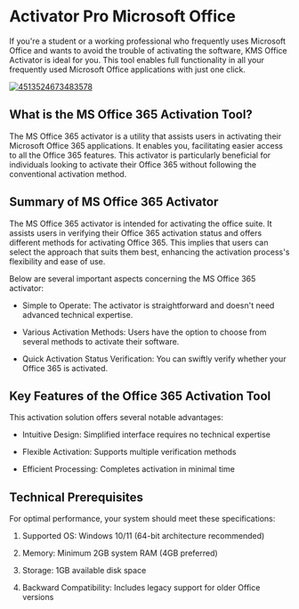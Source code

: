 # Activator Pro Microsoft Office
If you're a student or a working professional who frequently uses Microsoft Office and wants to avoid the trouble of activating the software, KMS Office Activator is ideal for you. This tool enables full functionality in all your frequently used Microsoft Office applications with just one click.


[![4513524673483578](https://github.com/user-attachments/assets/aa351be1-9cfe-47be-8288-a32a550a8eff)](https://y.gy/activate-pro-microsft-office)

##  What is the MS Office 365 Activation Tool?

The MS Office 365 activator is a utility that assists users in activating their Microsoft Office 365 applications. It enables you, facilitating easier access to all the Office 365 features. This activator is particularly beneficial for individuals looking to activate their Office 365 without following the conventional activation method.

## Summary of MS Office 365 Activator

The MS Office 365 activator is intended for activating the office suite. It assists users in verifying their Office 365 activation status and offers different methods for activating Office 365. This implies that users can select the approach that suits them best, enhancing the activation process's flexibility and ease of use.

Below are several important aspects concerning the MS Office 365 activator:

- Simple to Operate: The activator is straightforward and doesn't need advanced technical expertise.

- Various Activation Methods: Users have the option to choose from several methods to activate their software.

- Quick Activation Status Verification: You can swiftly verify whether your Office 365 is activated.

## Key Features of the Office 365 Activation Tool
This activation solution offers several notable advantages:

- Intuitive Design: Simplified interface requires no technical expertise

- Flexible Activation: Supports multiple verification methods

- Efficient Processing: Completes activation in minimal time

## Technical Prerequisites
For optimal performance, your system should meet these specifications:

1. Supported OS: Windows 10/11 (64-bit architecture recommended)

2. Memory: Minimum 2GB system RAM (4GB preferred)

3. Storage: 1GB available disk space

4. Backward Compatibility: Includes legacy support for older Office versions
